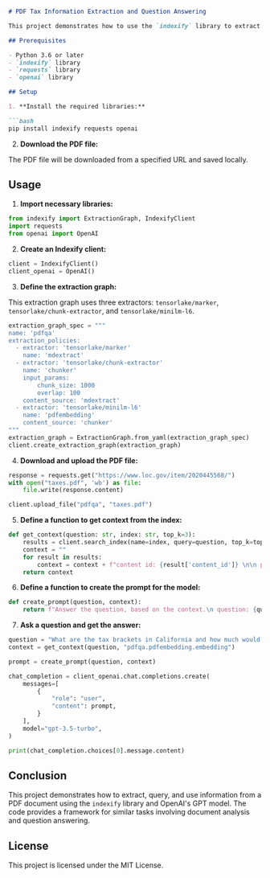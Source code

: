 ```markdown
# PDF Tax Information Extraction and Question Answering

This project demonstrates how to use the `indexify` library to extract and query information from a PDF document using various extractors and models. The workflow includes setting up an extraction graph, uploading a PDF file, and querying the extracted content for specific information.

## Prerequisites

- Python 3.6 or later
- `indexify` library
- `requests` library
- `openai` library

## Setup

1. **Install the required libraries:**

```bash
pip install indexify requests openai
```

2. **Download the PDF file:**

The PDF file will be downloaded from a specified URL and saved locally.

## Usage

1. **Import necessary libraries:**

```python
from indexify import ExtractionGraph, IndexifyClient
import requests
from openai import OpenAI
```

2. **Create an Indexify client:**

```python
client = IndexifyClient()
client_openai = OpenAI()
```

3. **Define the extraction graph:**

This extraction graph uses three extractors: `tensorlake/marker`, `tensorlake/chunk-extractor`, and `tensorlake/minilm-l6`.

```python
extraction_graph_spec = """
name: 'pdfqa'
extraction_policies:
  - extractor: 'tensorlake/marker'
    name: 'mdextract'
  - extractor: 'tensorlake/chunk-extractor'
    name: 'chunker'
    input_params:
        chunk_size: 1000
        overlap: 100
    content_source: 'mdextract'
  - extractor: 'tensorlake/minilm-l6'
    name: 'pdfembedding'
    content_source: 'chunker'
"""
extraction_graph = ExtractionGraph.from_yaml(extraction_graph_spec)
client.create_extraction_graph(extraction_graph)
```

4. **Download and upload the PDF file:**

```python
response = requests.get("https://www.loc.gov/item/2020445568/")
with open("taxes.pdf", 'wb') as file:
    file.write(response.content)

client.upload_file("pdfqa", "taxes.pdf")
```

5. **Define a function to get context from the index:**

```python
def get_context(question: str, index: str, top_k=3):
    results = client.search_index(name=index, query=question, top_k=top_k)
    context = ""
    for result in results:
        context = context + f"content id: {result['content_id']} \n\n passage: {result['text']}\n"
    return context
```

6. **Define a function to create the prompt for the model:**

```python
def create_prompt(question, context):
    return f"Answer the question, based on the context.\n question: {question} \n context: {context}"
```

7. **Ask a question and get the answer:**

```python
question = "What are the tax brackets in California and how much would I owe on an income of $24,000?"
context = get_context(question, "pdfqa.pdfembedding.embedding")

prompt = create_prompt(question, context)

chat_completion = client_openai.chat.completions.create(
    messages=[
        {
            "role": "user",
            "content": prompt,
        }
    ],
    model="gpt-3.5-turbo",
)

print(chat_completion.choices[0].message.content)
```

## Conclusion

This project demonstrates how to extract, query, and use information from a PDF document using the `indexify` library and OpenAI's GPT model. The code provides a framework for similar tasks involving document analysis and question answering.

## License

This project is licensed under the MIT License.
```
```
